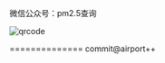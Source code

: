 微信公众号：pm2.5查询

![qrcode](http://ofdx2injl.bkt.clouddn.com/qrcode_for_gh_8220040af65c_430.jpg)

==============
commit@airport++
